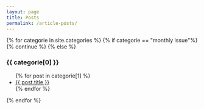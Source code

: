 ```yaml
---
layout: page
title: Posts
permalink: /article-posts/
---
```



{% for categorie in site.categories %}
    {% if categorie == "monthly issue"%}
        {% continue %}
    {% else %}
        <h3>{{ categorie[0] }}</h3>
        <ul>
        {% for post in categorie[1] %}
            <li><a href="{{ post.url }}">{{ post.title }}</a></li>
        {% endfor %}
        </ul>
{% endfor %}